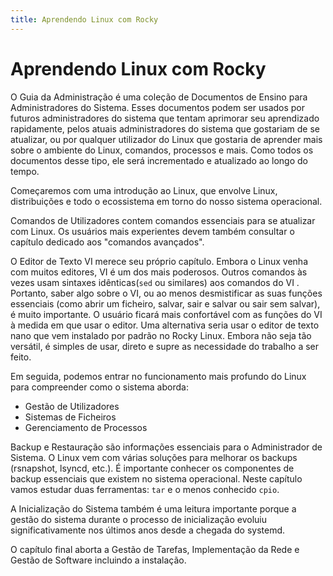 ```yaml
---
title: Aprendendo Linux com Rocky
---
```


<!-- markdownlint-disable MD025 MD007 -->

# Aprendendo Linux com Rocky

O Guia da Administração é uma coleção de Documentos de Ensino para Administradores do Sistema. Esses documentos podem ser usados por futuros administradores do sistema que tentam aprimorar seu aprendizado rapidamente, pelos atuais administradores do sistema que gostariam de se atualizar, ou por qualquer utilizador do Linux que gostaria de aprender mais sobre o ambiente do Linux, comandos, processos e mais. Como todos os documentos desse tipo, ele será incrementado e atualizado ao longo do tempo.

Começaremos com uma introdução ao Linux, que envolve Linux, distribuições e todo o ecossistema em torno do nosso sistema operacional.

Comandos de Utilizadores contem comandos essenciais para se atualizar com Linux. Os usuários mais experientes devem também consultar o capítulo dedicado aos "comandos avançados".

O Editor de Texto VI merece seu próprio capítulo. Embora o Linux venha com muitos editores, VI é um dos mais poderosos. Outros comandos às vezes usam sintaxes idênticas(`sed` ou similares) aos comandos do VI . Portanto, saber algo sobre o VI, ou ao menos desmistificar as suas funções essenciais (como abrir um ficheiro, salvar, sair e salvar ou sair sem salvar), é muito importante. O usuário ficará mais confortável com as funções do VI à medida em que usar o editor. Uma alternativa seria usar o editor de texto nano que vem instalado por padrão no Rocky Linux. Embora não seja tão versátil, é simples de usar, direto e supre as necessidade do trabalho a ser feito.

Em seguida, podemos entrar no funcionamento mais profundo do Linux para compreender como o sistema aborda:

* Gestão de Utilizadores
* Sistemas de Ficheiros
* Gerenciamento de Processos

Backup e Restauração são informações essenciais para o Administrador de Sistema. O Linux vem com várias soluções para melhorar os backups (rsnapshot, lsyncd, etc.). É importante conhecer os componentes de backup essenciais que existem no sistema operacional. Neste capítulo vamos estudar duas ferramentas: `tar` e o menos conhecido `cpio`.

A Inicialização do Sistema também é uma leitura importante porque a gestão do sistema durante o processo de inicialização evoluiu significativamente nos últimos anos desde a chegada do systemd.

O capítulo final aborta a Gestão de Tarefas, Implementação da Rede e Gestão de Software incluindo a instalação.
